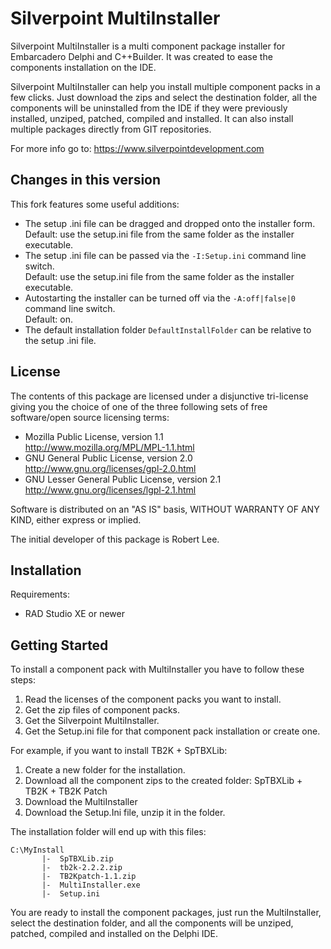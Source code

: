 # Silverpoint MultiInstaller

Silverpoint MultiInstaller is a multi component package installer for Embarcadero Delphi and C++Builder.
It was created to ease the components installation on the IDE.

Silverpoint MultiInstaller can help you install multiple component packs in a few clicks.
Just download the zips and select the destination folder, all the components will be uninstalled from the IDE if they were previously installed, unziped, patched, compiled and installed.
It can also install multiple packages directly from GIT repositories.

For more info go to: <https://www.silverpointdevelopment.com>

## Changes in this version

This fork features some useful additions:

- The setup .ini file can be dragged and dropped onto the installer form.  
  Default: use the setup.ini file from the same folder as the installer executable.
- The setup .ini file can be passed via the `-I:Setup.ini` command line switch.  
  Default: use the setup.ini file from the same folder as the installer executable.
- Autostarting the installer can be turned off via the `-A:off|false|0` command line switch.  
  Default: on.
- The default installation folder `DefaultInstallFolder` can be relative to the setup .ini file.

## License

The contents of this package are licensed under a disjunctive tri-license giving you the choice of one of the three following sets of free software/open source licensing terms:

- Mozilla Public License, version 1.1  
  <http://www.mozilla.org/MPL/MPL-1.1.html>
- GNU General Public License, version 2.0  
  <http://www.gnu.org/licenses/gpl-2.0.html>
- GNU Lesser General Public License, version 2.1  
  <http://www.gnu.org/licenses/lgpl-2.1.html>

Software is distributed on an "AS IS" basis, WITHOUT WARRANTY OF ANY KIND, either express or implied.

The initial developer of this package is Robert Lee.

## Installation

Requirements:

- RAD Studio XE or newer

## Getting Started

To install a component pack with MultiInstaller you have to follow these steps:

1) Read the licenses of the component packs you want to install.
2) Get the zip files of component packs.
3) Get the Silverpoint MultiInstaller.
4) Get the Setup.ini file for that component pack installation or create one.

For example, if you want to install TB2K + SpTBXLib:

1) Create a new folder for the installation.
2) Download all the component zips to the created folder: SpTBXLib + TB2K + TB2K Patch
3) Download the MultiInstaller
4) Download the Setup.Ini file, unzip it in the folder.

The installation folder will end up with this files:

```
C:\MyInstall  
       |-  SpTBXLib.zip  
       |-  tb2k-2.2.2.zip  
       |-  TB2Kpatch-1.1.zip  
       |-  MultiInstaller.exe  
       |-  Setup.ini  
```

You are ready to install the component packages, just run the MultiInstaller, select the destination folder, and all the components will be unziped, patched, compiled and installed on the Delphi IDE.
